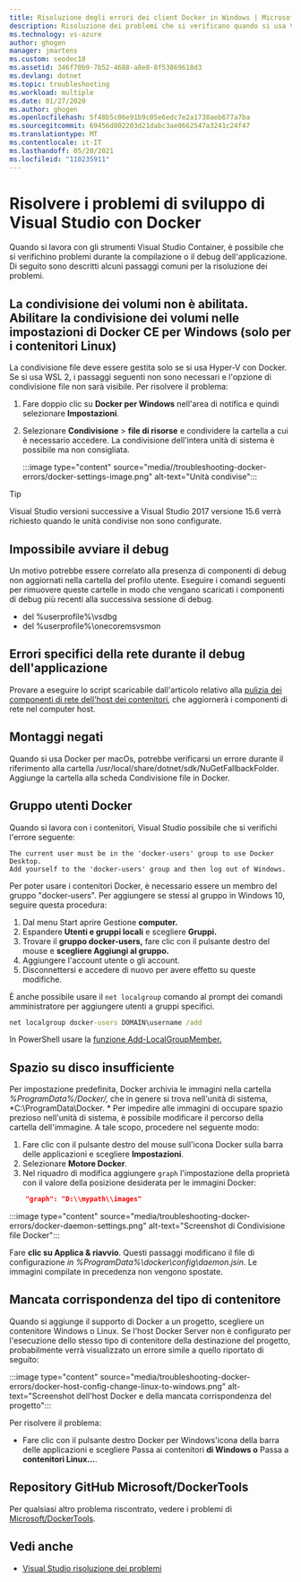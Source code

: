 ```yaml
---
title: Risoluzione degli errori dei client Docker in Windows | Microsoft Docs
description: Risoluzione dei problemi che si verificano quando si usa Visual Studio per creare e distribuire app Web in Docker su Windows mediante Visual Studio.
ms.technology: vs-azure
author: ghogen
manager: jmartens
ms.custom: seodec18
ms.assetid: 346f70b9-7b52-4688-a8e8-8f53869618d3
ms.devlang: dotnet
ms.topic: troubleshooting
ms.workload: multiple
ms.date: 01/27/2020
ms.author: ghogen
ms.openlocfilehash: 5f48b5c06e91b9c05e6edc7e2a1738aeb677a7ba
ms.sourcegitcommit: 69456d802203d21dabc3ae8662547a3241c24f47
ms.translationtype: MT
ms.contentlocale: it-IT
ms.lasthandoff: 05/20/2021
ms.locfileid: "110235911"
---
```

# <a name="troubleshoot-visual-studio-development-with-docker"></a>Risolvere i problemi di sviluppo di Visual Studio con Docker

Quando si lavora con gli strumenti Visual Studio Container, è possibile che si verifichino problemi durante la compilazione o il debug dell'applicazione. Di seguito sono descritti alcuni passaggi comuni per la risoluzione dei problemi.

## <a name="volume-sharing-is-not-enabled-enable-volume-sharing-in-the-docker-ce-for-windows-settings--linux-containers-only"></a>La condivisione dei volumi non è abilitata. Abilitare la condivisione dei volumi nelle impostazioni di Docker CE per Windows (solo per i contenitori Linux)

La condivisione file deve essere gestita solo se si usa Hyper-V con Docker. Se si usa WSL 2, i passaggi seguenti non sono necessari e l'opzione di condivisione file non sarà visibile. Per risolvere il problema:

1. Fare doppio clic su **Docker per Windows** nell'area di notifica e quindi selezionare **Impostazioni**.
1. Selezionare **Condivisione**  >  **file di risorse** e condividere la cartella a cui è necessario accedere. La condivisione dell'intera unità di sistema è possibile ma non consigliata.

    :::image type="content" source="media//troubleshooting-docker-errors/docker-settings-image.png" alt-text="Unità condivise":::

> [!TIP]
> Visual Studio versioni successive a Visual Studio 2017 versione 15.6 verrà  richiesto quando le unità condivise non sono configurate.

## <a name="unable-to-start-debugging"></a>Impossibile avviare il debug

Un motivo potrebbe essere correlato alla presenza di componenti di debug non aggiornati nella cartella del profilo utente. Eseguire i comandi seguenti per rimuovere queste cartelle in modo che vengano scaricati i componenti di debug più recenti alla successiva sessione di debug.

- del %userprofile%\vsdbg
- del %userprofile%\onecoremsvsmon

## <a name="errors-specific-to-networking-when-debugging-your-application"></a>Errori specifici della rete durante il debug dell'applicazione

Provare a eseguire lo script scaricabile dall'articolo relativo alla [pulizia dei componenti di rete dell'host dei contenitori](https://github.com/MicrosoftDocs/Virtualization-Documentation/tree/master/windows-server-container-tools/CleanupContainerHostNetworking), che aggiornerà i componenti di rete nel computer host.

## <a name="mounts-denied"></a>Montaggi negati

Quando si usa Docker per macOs, potrebbe verificarsi un errore durante il riferimento alla cartella /usr/local/share/dotnet/sdk/NuGetFallbackFolder. Aggiunge la cartella alla scheda Condivisione file in Docker.

## <a name="docker-users-group"></a>Gruppo utenti Docker

Quando si lavora con i contenitori, Visual Studio possibile che si verifichi l'errore seguente:

```
The current user must be in the 'docker-users' group to use Docker Desktop. 
Add yourself to the 'docker-users' group and then log out of Windows.
```

Per poter usare i contenitori Docker, è necessario essere un membro del gruppo "docker-users".  Per aggiungere se stessi al gruppo in Windows 10, seguire questa procedura:

1. Dal menu Start aprire Gestione **computer.**
1. Espandere **Utenti e gruppi locali** e scegliere **Gruppi.**
1. Trovare il **gruppo docker-users,** fare clic con il pulsante destro del mouse e **scegliere Aggiungi al gruppo.**
1. Aggiungere l'account utente o gli account.
1. Disconnettersi e accedere di nuovo per avere effetto su queste modifiche.

È anche possibile usare il `net localgroup` comando al prompt dei comandi amministratore per aggiungere utenti a gruppi specifici.

```cmd
net localgroup docker-users DOMAIN\username /add
```

In PowerShell usare la [funzione Add-LocalGroupMember.](/powershell/module/microsoft.powershell.localaccounts/add-localgroupmember)

## <a name="low-disk-space"></a>Spazio su disco insufficiente

Per impostazione predefinita, Docker archivia le immagini nella cartella *%ProgramData%/Docker/,* che in genere si trova nell'unità di sistema, *C:\ProgramData\Docker. \* Per impedire alle immagini di occupare spazio prezioso nell'unità di sistema, è possibile modificare il percorso della cartella dell'immagine. A tale scopo, procedere nel seguente modo:

 1. Fare clic con il pulsante destro del mouse sull'icona Docker sulla barra delle applicazioni e scegliere **Impostazioni**.
 1. Selezionare **Motore Docker**. 
 1. Nel riquadro di modifica aggiungere `graph` l'impostazione della proprietà con il valore della posizione desiderata per le immagini Docker:

```json
    "graph": "D:\\mypath\\images"
```

:::image type="content" source="media/troubleshooting-docker-errors/docker-daemon-settings.png" alt-text="Screenshot di Condivisione file Docker":::

Fare **clic su Applica & riavvio**. Questi passaggi modificano il file di configurazione *in %ProgramData%\docker\config\daemon.jsin*. Le immagini compilate in precedenza non vengono spostate.

## <a name="container-type-mismatch"></a>Mancata corrispondenza del tipo di contenitore

Quando si aggiunge il supporto di Docker a un progetto, scegliere un contenitore Windows o Linux. Se l'host Docker Server non è configurato per l'esecuzione dello stesso tipo di contenitore della destinazione del progetto, probabilmente verrà visualizzato un errore simile a quello riportato di seguito:

:::image type="content" source="media/troubleshooting-docker-errors/docker-host-config-change-linux-to-windows.png" alt-text="Screenshot dell'host Docker e della mancata corrispondenza del progetto":::

Per risolvere il problema:

- Fare clic con il pulsante destro Docker per Windows'icona della barra delle applicazioni e scegliere Passa ai contenitori **di Windows o** Passa a **contenitori Linux...**.

## <a name="microsoftdockertools-github-repo"></a>Repository GitHub Microsoft/DockerTools

Per qualsiasi altro problema riscontrato, vedere i problemi di [Microsoft/DockerTools](https://github.com/microsoft/dockertools/issues).

## <a name="see-also"></a>Vedi anche

- [Visual Studio risoluzione dei problemi](/troubleshoot/visualstudio/welcome-visual-studio/)
